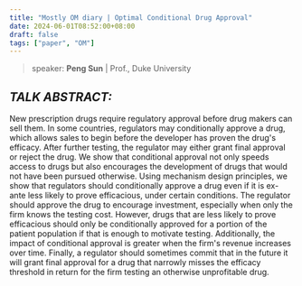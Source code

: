 ```yaml
---
title: "Mostly OM diary | Optimal Conditional Drug Approval"
date: 2024-06-01T08:52:00+08:00
draft: false
tags: ["paper", "OM"]
---
```


> speaker: **Peng Sun** | Prof., Duke University

## ***TALK ABSTRACT:***

New prescription drugs require regulatory approval before drug makers can sell them. In some countries, regulators may conditionally approve a drug, which allows sales to begin before the developer has proven the drug's efficacy. After further testing, the regulator may either grant final approval or reject the drug. We show that conditional approval not only speeds access to drugs but also encourages the development of drugs that would not have been pursued otherwise. Using mechanism design principles, we show that regulators should conditionally approve a drug even if it is ex-ante less likely to prove efficacious, under certain conditions. The regulator should approve the drug to encourage investment, especially when only the firm knows the testing cost. However, drugs that are less likely to prove efficacious should only be conditionally approved for a portion of the patient population if that is enough to motivate testing. Additionally, the impact of conditional approval is greater when the firm's revenue increases over time. Finally, a regulator should sometimes commit that in the future it will grant final approval for a drug that narrowly misses the efficacy threshold in return for the firm testing an otherwise unprofitable drug.
